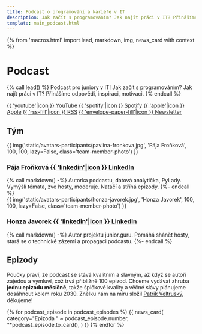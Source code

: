 ```yaml
---
title: Podcast o programování a kariéře v IT
description: Jak začít s programováním? Jak najít práci v IT? Přinášíme odpovědi, inspiraci, motivaci.
template: main_podcast.html
---
```


{% from 'macros.html' import lead, markdown, img, news_card with context %}

# Podcast

{% call lead() %}
Podcast pro juniory v IT! Jak začít s programováním? Jak najít práci v IT? Přinášíme odpovědi, inspiraci, motivaci.
{% endcall %}

<div class="standout">
  <a class="brand-button youtube" target="_blank" rel="noopener" href="https://www.youtube.com/channel/UCp-dlEJLFPaNExzYX079gCA">{{ 'youtube'|icon }} YouTube</a>
  <a class="brand-button spotify" target="_blank" rel="noopener" href="https://open.spotify.com/show/12w93IKRzfCsgo7XrGEVw4">{{ 'spotify'|icon }} Spotify</a>
  <a class="brand-button apple" target="_blank" rel="noopener" href="https://podcasts.apple.com/cz/podcast/junior-guru-podcast/id1603653549">{{ 'apple'|icon }} Apple</a>
  <a class="brand-button rss" target="_blank" rel="noopener" href="https://junior.guru/api/podcast.xml">{{ 'rss-fill'|icon }} RSS</a>
  <a class="brand-button email" href="{{ pages|docs_url('news.jinja')|url }}">{{ 'envelope-paper-fill'|icon }} Newsletter</a>
</div>

<div class="team">
<h2 class="visually-hidden">Tým</h2>
<div class="team-member">
  {{ img('static/avatars-participants/pavlina-fronkova.jpg', 'Pája Froňková', 100, 100, lazy=False, class='team-member-photo') }}
  <div class="team-member-body">
    <h3>
      Pája Froňková
      <a class="team-member-link" href="https://www.linkedin.com/in/pavlinafronkova/" target="_blank" rel="noopener">
        {{ 'linkedin'|icon }}
        <span class="visually-hidden">LinkedIn</span>
      </a>
    </h3>
    {% call markdown() -%}
      Autorka podcastu, datová analytička, PyLady. Vymýšlí témata, zve hosty, moderuje. Natáčí a stříhá epizody.
    {%- endcall %}
  </div>
</div>
<div class="team-member">
  {{ img('static/avatars-participants/honza-javorek.jpg', 'Honza Javorek', 100, 100, lazy=False, class='team-member-photo') }}
  <div class="team-member-body">
    <h3>
      Honza Javorek
      <a class="team-member-link" href="https://www.linkedin.com/in/honzajavorek/" target="_blank" rel="noopener">
        {{ 'linkedin'|icon }}
        <span class="visually-hidden">LinkedIn</span>
      </a>
    </h3>
    {% call markdown() -%}
      Autor projektu junior.guru. Pomáhá shánět hosty, stará se o technické zázemí a propagaci podcastu.
    {%- endcall %}
  </div>
</div>
</div>

## Epizody

Poučky praví, že podcast se stává kvalitním a slavným, až když se autoři zajedou a vymluví, což trvá přibližně 100 epizod. Chceme vydávat zhruba **jednu epizodu měsíčně**, takže špičkové kvality a věčné slávy plánujeme dosáhnout kolem roku 2030. Znělku nám na míru složil [Patrik Veltruský](https://veltrusky.net/), děkujeme!

{% for podcast_episode in podcast_episodes %}
  {{
    news_card(
      category="Epizoda " ~ podcast_episode.number,
      **podcast_episode.to_card(),
    )
  }}
{% endfor %}
